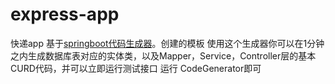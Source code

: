 # express-app
快递app
基于[springboot代码生成器](https://github.com/misterchaos/springboot-mybatis-plus-generator)。创建的模板
使用这个生成器你可以在1分钟之内生成数据库表对应的实体类，以及Mapper，Service，Controller层的基本CURD代码，并可以立即运行测试接口
运行 CodeGenerator即可
